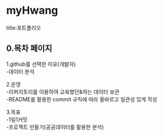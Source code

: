 # myHwang


title:포트폴리오  
  
0.목차 페이지
-
1.github를 선택한 이유(개발자)  
-데이터 분석

2.운영   
-리퍼지토리를 이용하여 교육했던&하는 데이터 보관  
-README를 활용한 commit 규칙에 따라 올바르고 일관성 있게 작성  
  
3.목표  
-1일1커밋  
-프로젝트 만들기(공공데이터를 활용한 분석)
